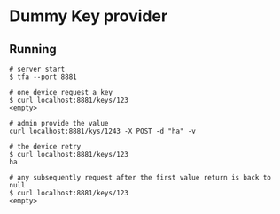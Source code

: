 # Dummy Key provider

## Running

    # server start
    $ tfa --port 8881

    # one device request a key
    $ curl localhost:8881/keys/123
    <empty>

    # admin provide the value
    curl localhost:8881/kys/1243 -X POST -d "ha" -v

    # the device retry
    $ curl localhost:8881/keys/123
    ha
    
    # any subsequently request after the first value return is back to null 
    $ curl localhost:8881/keys/123
    <empty>
    